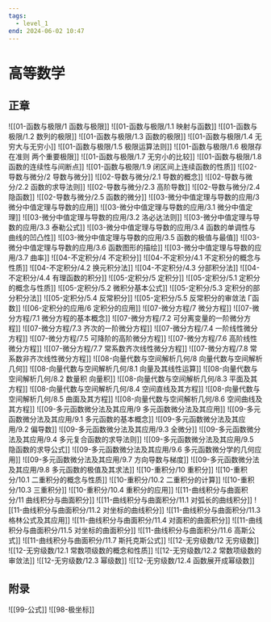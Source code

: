 ```yaml
---
tags:
  - level_1
end: 2024-06-02 10:47
---
```


# 高等数学

## 正章

![[01-函数与极限/1 函数与极限]]
![[01-函数与极限/1.1 映射与函数]]
![[01-函数与极限/1.2 数列的极限]]
![[01-函数与极限/1.3 函数的极限]]
![[01-函数与极限/1.4 无穷大与无穷小]]
![[01-函数与极限/1.5 极限运算法则]]
![[01-函数与极限/1.6 极限存在准则 两个重要极限]]
![[01-函数与极限/1.7 无穷小的比较]]
![[01-函数与极限/1.8 函数的连续性与间断点]]
![[01-函数与极限/1.9 闭区间上连续函数的性质]]
![[02-导数与微分/2 导数与微分]]
![[02-导数与微分/2.1 导数的概念]]
![[02-导数与微分/2.2 函数的求导法则]]
![[02-导数与微分/2.3 高阶导数]]
![[02-导数与微分/2.4 隐函数]]
![[02-导数与微分/2.5 函数的微分]]
![[03-微分中值定理与导数的应用/3 微分中值定理与导数的应用]]
![[03-微分中值定理与导数的应用/3.1 微分中值定理]]
![[03-微分中值定理与导数的应用/3.2 洛必达法则]]
![[03-微分中值定理与导数的应用/3.3 泰勒公式]]
![[03-微分中值定理与导数的应用/3.4 函数的单调性与曲线的凹凸性]]
![[03-微分中值定理与导数的应用/3.5 函数的极值与最值]]
![[03-微分中值定理与导数的应用/3.6 函数图形的描绘]]
![[03-微分中值定理与导数的应用/3.7 曲率]]
![[04-不定积分/4 不定积分]]
![[04-不定积分/4.1 不定积分的概念与性质]]
![[04-不定积分/4.2 换元积分法]]
![[04-不定积分/4.3 分部积分法]]
![[04-不定积分/4.4 有理函数的积分]]
![[05-定积分/5 定积分]]
![[05-定积分/5.1 定积分的概念与性质]]
![[05-定积分/5.2 微积分基本公式]]
![[05-定积分/5.3 定积分的部分积分法]]
![[05-定积分/5.4 反常积分]]
![[05-定积分/5.5 反常积分的审敛法 Γ函数]]
![[06-定积分的应用/6 定积分的应用]]
![[07-微分方程/7 微分方程]]
![[07-微分方程/7.1 微分方程的基本概念]]
![[07-微分方程/7.2 可分离变量的一阶微分方程]]
![[07-微分方程/7.3  齐次的一阶微分方程]]
![[07-微分方程/7.4 一阶线性微分方程]]
![[07-微分方程/7.5 可降阶的高阶微分方程]]
![[07-微分方程/7.6 高阶线性微分方程]]
![[07-微分方程/7.7 常系数齐次线性微分方程]]
![[07-微分方程/7.8 常系数非齐次线性微分方程]]
![[08-向量代数与空间解析几何/8 向量代数与空间解析几何]]
![[08-向量代数与空间解析几何/8.1 向量及其线性运算]]
![[08-向量代数与空间解析几何/8.2 数量积 向量积]]
![[08-向量代数与空间解析几何/8.3 平面及其方程]]
![[08-向量代数与空间解析几何/8.4 空间直线及其方程]]
![[08-向量代数与空间解析几何/8.5 曲面及其方程]]
![[08-向量代数与空间解析几何/8.6 空间曲线及其方程]]
![[09-多元函数微分法及其应用/9 多元函数微分法及其应用]]
![[09-多元函数微分法及其应用/9.1 多元函数的基本概念]]
![[09-多元函数微分法及其应用/9.2 偏导数]]
![[09-多元函数微分法及其应用/9.3 全微分]]
![[09-多元函数微分法及其应用/9.4 多元复合函数的求导法则]]
![[09-多元函数微分法及其应用/9.5 隐函数的求导公式]]
![[09-多元函数微分法及其应用/9.6 多元函数微分学的几何应用]]
![[09-多元函数微分法及其应用/9.7 方向导数与梯度]]
![[09-多元函数微分法及其应用/9.8 多元函数的极值及其求法]]
![[10-重积分/10 重积分]]
![[10-重积分/10.1 二重积分的概念与性质]]
![[10-重积分/10.2 二重积分的计算]]
![[10-重积分/10.3 三重积分]]
![[10-重积分/10.4 重积分的应用]]
![[11-曲线积分与曲面积分/11 曲线积分与曲面积分]]
![[11-曲线积分与曲面积分/11.1 对弧长的曲线积分]]
![[11-曲线积分与曲面积分/11.2 对坐标的曲线积分]]
![[11-曲线积分与曲面积分/11.3 格林公式及其应用]]
![[11-曲线积分与曲面积分/11.4 对面积的曲面积分]]
![[11-曲线积分与曲面积分/11.5 对坐标的曲面积分]]
![[11-曲线积分与曲面积分/11.6 高斯公式]]
![[11-曲线积分与曲面积分/11.7 斯托克斯公式]]
![[12-无穷级数/12 无穷级数]]
![[12-无穷级数/12.1 常数项级数的概念和性质]]
![[12-无穷级数/12.2 常数项级数的审敛法]]
![[12-无穷级数/12.3 幂级数]]
![[12-无穷级数/12.4 函数展开成幂级数]]

## 附录

![[99-公式]]
![[98-极坐标]]